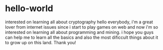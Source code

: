 # hello-world
interested on learning all about cryptography
hello everybody, i'm a great lover from internet issues since i start to play games on web and now i'm so interested on learning all about programming and mining. i hope you guys can help me to learn all the basics and also the most dificcult things about it to grow up on this land. Thank you!
